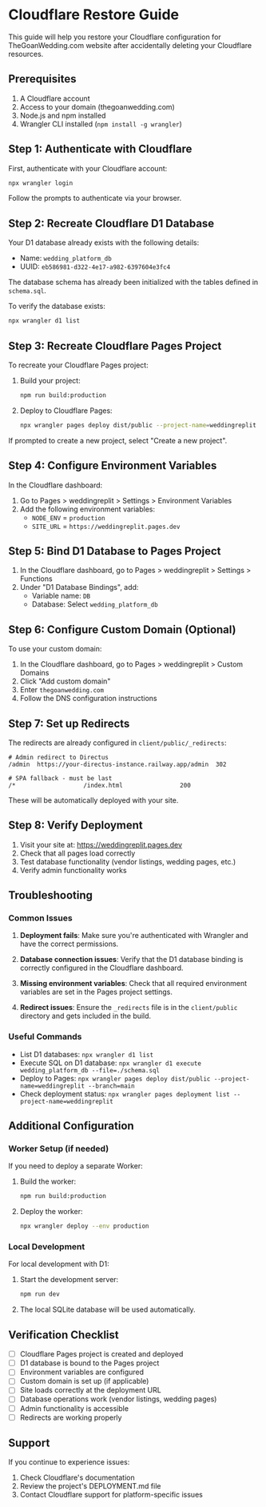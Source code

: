 # Cloudflare Restore Guide

This guide will help you restore your Cloudflare configuration for TheGoanWedding.com website after accidentally deleting your Cloudflare resources.

## Prerequisites

1. A Cloudflare account
2. Access to your domain (thegoanwedding.com)
3. Node.js and npm installed
4. Wrangler CLI installed (`npm install -g wrangler`)

## Step 1: Authenticate with Cloudflare

First, authenticate with your Cloudflare account:

```bash
npx wrangler login
```

Follow the prompts to authenticate via your browser.

## Step 2: Recreate Cloudflare D1 Database

Your D1 database already exists with the following details:
- Name: `wedding_platform_db`
- UUID: `eb586981-d322-4e17-a982-6397604e3fc4`

The database schema has already been initialized with the tables defined in `schema.sql`.

To verify the database exists:
```bash
npx wrangler d1 list
```

## Step 3: Recreate Cloudflare Pages Project

To recreate your Cloudflare Pages project:

1. Build your project:
   ```bash
   npm run build:production
   ```

2. Deploy to Cloudflare Pages:
   ```bash
   npx wrangler pages deploy dist/public --project-name=weddingreplit --branch=main
   ```

If prompted to create a new project, select "Create a new project".

## Step 4: Configure Environment Variables

In the Cloudflare dashboard:

1. Go to Pages > weddingreplit > Settings > Environment Variables
2. Add the following environment variables:
   - `NODE_ENV` = `production`
   - `SITE_URL` = `https://weddingreplit.pages.dev`

## Step 5: Bind D1 Database to Pages Project

1. In the Cloudflare dashboard, go to Pages > weddingreplit > Settings > Functions
2. Under "D1 Database Bindings", add:
   - Variable name: `DB`
   - Database: Select `wedding_platform_db`

## Step 6: Configure Custom Domain (Optional)

To use your custom domain:

1. In the Cloudflare dashboard, go to Pages > weddingreplit > Custom Domains
2. Click "Add custom domain"
3. Enter `thegoanwedding.com`
4. Follow the DNS configuration instructions

## Step 7: Set up Redirects

The redirects are already configured in `client/public/_redirects`:
```
# Admin redirect to Directus
/admin  https://your-directus-instance.railway.app/admin  302

# SPA fallback - must be last
/*                   /index.html                200
```

These will be automatically deployed with your site.

## Step 8: Verify Deployment

1. Visit your site at: https://weddingreplit.pages.dev
2. Check that all pages load correctly
3. Test database functionality (vendor listings, wedding pages, etc.)
4. Verify admin functionality works

## Troubleshooting

### Common Issues

1. **Deployment fails**: Make sure you're authenticated with Wrangler and have the correct permissions.

2. **Database connection issues**: Verify that the D1 database binding is correctly configured in the Cloudflare dashboard.

3. **Missing environment variables**: Check that all required environment variables are set in the Pages project settings.

4. **Redirect issues**: Ensure the `_redirects` file is in the `client/public` directory and gets included in the build.

### Useful Commands

- List D1 databases: `npx wrangler d1 list`
- Execute SQL on D1 database: `npx wrangler d1 execute wedding_platform_db --file=./schema.sql`
- Deploy to Pages: `npx wrangler pages deploy dist/public --project-name=weddingreplit --branch=main`
- Check deployment status: `npx wrangler pages deployment list --project-name=weddingreplit`

## Additional Configuration

### Worker Setup (if needed)

If you need to deploy a separate Worker:

1. Build the worker:
   ```bash
   npm run build:production
   ```

2. Deploy the worker:
   ```bash
   npx wrangler deploy --env production
   ```

### Local Development

For local development with D1:

1. Start the development server:
   ```bash
   npm run dev
   ```

2. The local SQLite database will be used automatically.

## Verification Checklist

- [ ] Cloudflare Pages project is created and deployed
- [ ] D1 database is bound to the Pages project
- [ ] Environment variables are configured
- [ ] Custom domain is set up (if applicable)
- [ ] Site loads correctly at the deployment URL
- [ ] Database operations work (vendor listings, wedding pages)
- [ ] Admin functionality is accessible
- [ ] Redirects are working properly

## Support

If you continue to experience issues:

1. Check Cloudflare's documentation
2. Review the project's DEPLOYMENT.md file
3. Contact Cloudflare support for platform-specific issues